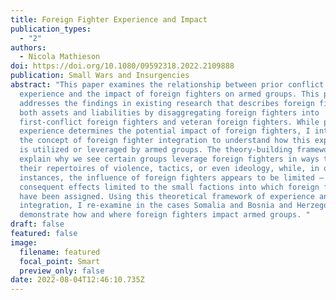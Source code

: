 ```yaml
---
title: Foreign Fighter Experience and Impact
publication_types:
  - "2"
authors:
  - Nicola Mathieson
doi: https://doi.org/10.1080/09592318.2022.2109888
publication: Small Wars and Insurgencies
abstract: "This paper examines the relationship between prior conflict
  experience and the impact of foreign fighters on armed groups. This paper
  addresses the findings in existing research that describes foreign fighters as
  both assets and liabilities by disaggregating foreign fighters into
  first-conflict foreign fighters and veteran foreign fighters. While prior
  experience determines the potential impact of foreign fighters, I introduce
  the concept of foreign fighter integration to understand how this experience
  is utilized or leveraged by armed groups. The theory-building framework helps
  explain why we see certain groups leverage foreign fighters in ways that shape
  their repertoires of violence, tactics, or even ideology, while, in other
  instances, the influence of foreign fighters appears to be limited – with any
  consequent effects limited to the small factions into which foreign fighters
  have been assigned. Using this theoretical framework of experience and
  integration, I re-examine in the cases Somalia and Bosnia and Herzegovina to
  demonstrate how and where foreign fighters impact armed groups. "
draft: false
featured: false
image:
  filename: featured
  focal_point: Smart
  preview_only: false
date: 2022-08-04T12:46:10.735Z
---
```

